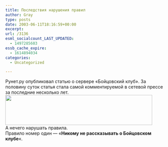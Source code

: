 ```yaml
---
title: Последствия нарушения правил
author: Gray
type: posts
date: 2003-06-11T18:16:59+00:00
excerpt:
url: /3136
esml_socialcount_LAST_UPDATED:
  - 1497285603
essb_cache_expire:
  - 1614894034
categories:
  - Uncategorized

---
```








Рунет.ру опубликовал статью о сервере &#171;Бойцовский клуб&#187;. За половину суток статья стала самой комментируемой в сетевой прессе за последние несколько лет.  
<img src="https://i2.wp.com/www.searchengines.ru/blog/images/bk.gif?resize=460%2C94" width="460" height="94" alt="" border="0" data-recalc-dims="1" />  
А нечего нарушать правила.  
Правило номер один &#8212; &#171;**Никому не рассказывать о Бойцовском клубе**&#171;.